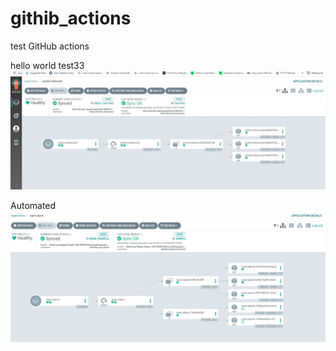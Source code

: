 # githib_actions
test GitHub actions

hello world test33
![argocd_screenshot](argocd_app2.JPG)

Automated
![self_heal and async](selefheal.JPG)
